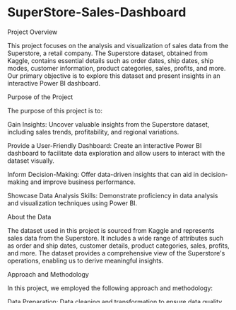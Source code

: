 # SuperStore-Sales-Dashboard

Project Overview

This project focuses on the analysis and visualization of sales data from the Superstore, a retail company. The Superstore dataset, obtained from Kaggle, contains essential details such as order dates, ship dates, ship modes, customer information, product categories, sales, profits, and more. Our primary objective is to explore this dataset and present insights in an interactive Power BI dashboard.

Purpose of the Project

The purpose of this project is to:

Gain Insights: Uncover valuable insights from the Superstore dataset, including sales trends, profitability, and regional variations.

Provide a User-Friendly Dashboard: Create an interactive Power BI dashboard to facilitate data exploration and allow users to interact with the dataset visually.

Inform Decision-Making: Offer data-driven insights that can aid in decision-making and improve business performance.

Showcase Data Analysis Skills: Demonstrate proficiency in data analysis and visualization techniques using Power BI.

About the Data

The dataset used in this project is sourced from Kaggle and represents sales data from the Superstore. It includes a wide range of attributes such as order and ship dates, customer details, product categories, sales, profits, and more. The dataset provides a comprehensive view of the Superstore's operations, enabling us to derive meaningful insights.

Approach and Methodology

In this project, we employed the following approach and methodology:

Data Preparation: Data cleaning and transformation to ensure data quality, handle missing values, and prepare the dataset for analysis.

Interactive Dashboard: Creation of a dynamic Power BI dashboard with slicers and visualizations for users to explore and interact with the data.

Key Performance Indicators (KPIs): Display of important KPIs such as total sales, sum of profit, sum of quantity, and count of order IDs for a quick overview of the Superstore's performance.

Visual Trends: Use of stacked bar charts to analyze total sales and total profit by region, category, and segment. An area chart displays the sum of sales and profit by month. A donut chart provides insights into total sales by segment.

Key Insights

The project provides several key insights, including:

Regional Performance: A regional breakdown of sales and profit to identify top-performing areas.

Category Analysis: Examination of sales and profit trends across product categories.

Segment Insights: Understanding sales and profit distribution across customer segments.

Time Trends: Analysis of monthly sales and profit trends to identify seasonality or patterns.





